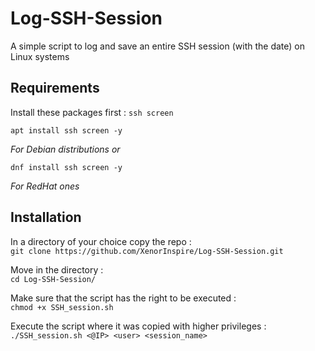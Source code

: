 # Log-SSH-Session

A simple script to log and save an entire SSH session (with the date) on Linux systems

## Requirements

Install these packages first : `ssh screen`

```
apt install ssh screen -y
```
<i>For Debian distributions or</i>
```
dnf install ssh screen -y
```
<i>For RedHat ones</i>

## Installation

In a directory of your choice copy the repo :  
`git clone https://github.com/XenorInspire/Log-SSH-Session.git`  

Move in the directory :  
`cd Log-SSH-Session/`

Make sure that the script has the right to be executed :  
`chmod +x SSH_session.sh`

Execute the script where it was copied with higher privileges :  
`./SSH_session.sh <@IP> <user> <session_name> `
